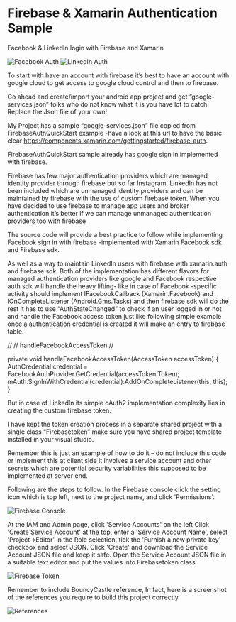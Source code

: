 # Firebase & Xamarin Authentication Sample
Facebook &amp; LinkedIn login with Firebase and Xamarin

![Facebook Auth](https://www.codeproject.com/KB/android/1205582/AAEAAQAAAAAAAA1oAAAAJGRiZjVlMjhjLTU5OTYtNGE3OS04MjRjLWVmOWI0NDg3NTcxNQ.png)
![LinkedIn Auth](https://www.codeproject.com/KB/android/1205582/AAEAAQAAAAAAAAtMAAAAJGUxMTZhMjZkLTBmMTgtNGEwMC1hZTU1LThmOWNmYjlkZjZlMg.png)

To start with have an account with firebase it’s best to have an account with google cloud to get access to google cloud control and then to firebase.

Go ahead and create/import your android app project and get “google-services.json” folks who do not know what it is you have lot to catch. Replace the Json file of your own! 

My Project has a sample “google-services.json” file copied from FirebaseAuthQuickStart example -have a look at this url to have the basic clear https://components.xamarin.com/gettingstarted/firebase-auth.

FirebaseAuthQuickStart  sample already has  google sign in implemented with firebase.

Firebase has few major authentication providers which are managed identity provider through firebase but so far Instagram, LinkedIn has not been included which are unmanaged identity providers and can be maintained by firebase with the use of custom firebase token.
When you have decided to use firebase to manage app users and broker authentication it’s better if we can manage unmanaged authentication providers too with firebase

The source code will provide a best practice to follow while implementing Facebook sign in with firebase -implemented with Xamarin Facebook sdk and Firebase sdk.

As well as a way to maintain LinkedIn users with firebase with xamarin.auth and firebase sdk.
Both of the implementation has different flavors for managed authentication providers like google and Facebook respective auth sdk will handle the heavy lifting- like in case of Facebook -specific activity should implement IFacebookCallback (Xamarin.Facebook) and IOnCompleteListener (Android.Gms.Tasks) and then firebase sdk will do the rest it has to use “AuthStateChanged” to check if an user logged in or not and handle the Facebook access token just like following simple example once a authentication credential is created it will make an entry to firebase table.

//
// handleFacebookAccessToken
//

private void handleFacebookAccessToken(AccessToken accessToken)
{
    AuthCredential credential = FacebookAuthProvider.GetCredential(accessToken.Token);
    mAuth.SignInWithCredential(credential).AddOnCompleteListener(this, this);
}

But in case of LinkedIn its simple oAuth2 implementation complexity lies in creating the custom firebase token.

I have kept the token creation process in a separate shared project with a single class “Firebasetoken” make sure you have shared project template installed in your visual studio.

Remember this is just an example of how to do it – do not include this code or implement this at client side it involves a service account and other secrets which are potential security variabilities this supposed to be implemented at server end.

Following are the steps to follow.
In the Firebase console click the setting icon which is top left, next to the project name, and click 'Permissions'.

![Firebase Console](https://www.codeproject.com/KB/android/1205582/AAEAAQAAAAAAAApRAAAAJDdjZmE1ZTFmLWNhODAtNDNmNi04ZTBlLTU2YzQ4YTY4YjRlOA.png")

At the IAM and Admin page, click 'Service Accounts' on the left
Click 'Create Service Account' at the top, enter a 'Service Account Name', select 'Project->Editor' in the Role selection, tick the 'Furnish a new private key' checkbox and select JSON.
Click 'Create' and download the Service Account JSON file and keep it safe.
Open the Service Account JSON file in a suitable text editor and put the values into Firebasetoken class

![Firebase Token](https://www.codeproject.com/KB/android/1205582/AAEAAQAAAAAAAAz1AAAAJDU3MTZiNTkxLWM5ZGYtNDZhNS1hMDE4LWZjMWU2NmE2MzdjMg.png)

Remember to include BouncyCastle reference, In fact, here is a screenshot of the references you require to build this project correctly 

![References](https://www.codeproject.com/KB/android/1205582/AAEAAQAAAAAAAAw3AAAAJGUwNjdmOTJiLTQ1MmYtNDk4ZS05MmU2LTBlNDlkOWViYWVkMw.png)
